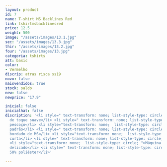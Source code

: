 ```yaml
---
layout: product
id: 7
name: T-shirt MS Backlines Red
link: tshirtmsbacklinesred
price: 12.5
weight: 500
image: "/assets/images/13.1.jpg"
sec: "/assets/images/13.3.jpg"
thir: "/assets/images/13.2.jpg"
four: "/assets/images/13.jpg"
categoria: tshirts
att: basic
color:
- Vermelho
discrip: atras risca ss19
novo: false
maisvendidos: true
stock: saldo
new: false
newprice: "17.9"

inicial: false
inicialhat: false
discription: '<li style=" text-transform: none; list-style-type: circle; ">Tecido
  de toque suave</li> <li style=" text-transform: none; list-style-type: circle; ">Tripulação
  pescoço</li> <li style="text-transform: none;  list-style-type: circle; ">T-shirt
  padrão</li> <li style=" text-transform: none; list-style-type: circle; ">Logotipo
  bordado de MS</li> <li style="text-transform: none;  list-style-type: circle; ">Manga
  curta</li> <li style=" text-transform: none; list-style-type: circle; ">Bainha curva</li>
  <li style="text-transform: none;  list-style-type: circle; ">Máquina de lavar modo
  delicado</li> <li style=" text-transform: none; list-style-type: circle; ">50% algodão
  50% poliéster</li>'

---
```

